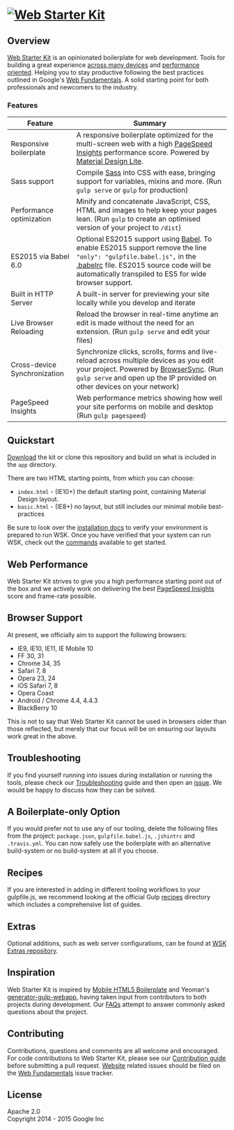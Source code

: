 # [![Web Starter Kit](https://cloud.githubusercontent.com/assets/170270/3343034/ceef6e92-f899-11e3-96b9-5d9d69d97a00.png)](https://github.com/google/web-starter-kit/releases/latest)

## Overview

[Web Starter Kit](https://developers.google.com/web/starter-kit) is an opinionated boilerplate for web development. Tools for building a great experience [across many devices](https://google.github.io/web-starter-kit/hello-world/) and [performance oriented](#web-performance). Helping you to stay productive following the best practices outlined in Google's [Web Fundamentals](https://developers.google.com/web/fundamentals). A solid starting point for both professionals and newcomers to the industry.

### Features

| Feature                                | Summary                                                                                                                                                                                                                                                     |
|----------------------------------------|-------------------------------------------------------------------------------------------------------------------------------------------------------------------------------------------------------------------------------------------------------------|
| Responsive boilerplate | A responsive boilerplate optimized for the multi-screen web with a high [PageSpeed Insights](https://developers.google.com/speed/pagespeed/insights/) performance score. Powered by [Material Design Lite](http://getmdl.io).                               |
| Sass support                           | Compile [Sass](http://sass-lang.com/) into CSS with ease, bringing support for variables, mixins and more. (Run `gulp serve` or `gulp` for production)                                                                                                      |
| Performance optimization               | Minify and concatenate JavaScript, CSS, HTML and images to help keep your pages lean. (Run `gulp` to create an optimised version of your project to `/dist`)                                                                                                |
| ES2015 via Babel 6.0                   | Optional ES2015 support using [Babel](https://babeljs.io/). To enable ES2015 support remove the line `"only": "gulpfile.babel.js",` in the [.babelrc](.babelrc) file. ES2015 source code will be automatically transpiled to ES5 for wide browser support.  |
| Built in HTTP Server                   | A built-in server for previewing your site locally while you develop and iterate                                                                                                                                                                            |
| Live Browser Reloading                 | Reload the browser in real-time anytime an edit is made without the need for an extension. (Run `gulp serve` and edit your files)                                                                                                                           |
| Cross-device Synchronization           | Synchronize clicks, scrolls, forms and live-reload across multiple devices as you edit your project. Powered by [BrowserSync](http://browsersync.io). (Run `gulp serve` and open up the IP provided on other devices on your network)                       |
| PageSpeed Insights                     | Web performance metrics showing how well your site performs on mobile and desktop (Run `gulp pagespeed`)                                                                                                                                                    |

## Quickstart

[Download](https://github.com/google/web-starter-kit/releases/latest) the kit or clone this repository and build on what is included in the `app` directory.

There are two HTML starting points, from which you can choose:

- `index.html` - (IE10+) the default starting point, containing Material Design layout.
- `basic.html` - (IE8+) no layout, but still includes our minimal mobile best-practices

Be sure to look over the [installation docs](docs/install.md) to verify your environment is prepared to run WSK.
Once you have verified that your system can run WSK, check out the [commands](docs/commands.md) available to get started.

## Web Performance

Web Starter Kit strives to give you a high performance starting point out of the box and we actively work on delivering the best [PageSpeed Insights](https://developers.google.com/speed/pagespeed/insights/) score and frame-rate possible.

## Browser Support

At present, we officially aim to support the following browsers:

* IE9, IE10, IE11, IE Mobile 10
* FF 30, 31
* Chrome 34, 35
* Safari 7, 8
* Opera 23, 24
* iOS Safari 7, 8
* Opera Coast
* Android / Chrome 4.4, 4.4.3
* BlackBerry 10

This is not to say that Web Starter Kit cannot be used in browsers older than those reflected, but merely that our focus will be on ensuring our layouts work great in the above.

## Troubleshooting

If you find yourself running into issues during installation or running the tools, please check our [Troubleshooting](https://github.com/google/web-starter-kit/wiki/Troubleshooting) guide and then open an [issue](https://github.com/google/web-starter-kit/issues). We would be happy to discuss how they can be solved.

## A Boilerplate-only Option

If you would prefer not to use any of our tooling, delete the following files from the project: `package.json`, `gulpfile.babel.js`, `.jshintrc` and `.travis.yml`. You can now safely use the boilerplate with an alternative build-system or no build-system at all if you choose.

## Recipes

If you are interested in adding in different tooling workflows to your gulpfile.js, we recommend looking at the official Gulp [recipes](https://github.com/gulpjs/gulp/tree/master/docs/recipes) directory which includes a comprehensive list of guides.

## Extras

Optional additions, such as web server configurations, can be found at [WSK Extras
repository](https://github.com/google/web-starter-kit-extras).

## Inspiration

Web Starter Kit is inspired by [Mobile HTML5 Boilerplate](http://html5boilerplate.com/mobile/) and Yeoman's [generator-gulp-webapp](https://github.com/yeoman/generator-gulp-webapp), having taken input from contributors to both projects during development. Our [FAQs](https://github.com/google/web-starter-kit/wiki/FAQ) attempt to answer commonly asked questions about the project.

## Contributing

Contributions, questions and comments are all welcome and encouraged. For code contributions to Web Starter Kit, please see our [Contribution guide](CONTRIBUTING.md) before submitting a pull request. [Website](https://developers.google.com/web/starter-kit/) related issues should be filed on the [Web Fundamentals](https://github.com/google/WebFundamentals/issues/new) issue tracker.

## License

Apache 2.0  
Copyright 2014 - 2015 Google Inc
